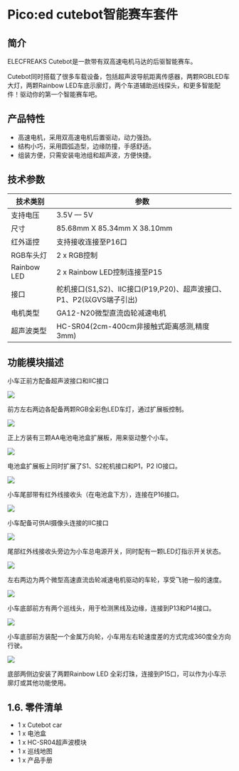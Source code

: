 # Pico:ed cutebot智能赛车套件

## 简介
ELECFREAKS Cutebot是一款带有双高速电机马达的后驱智能赛车。


Cutebot同时搭载了很多车载设备，包括超声波导航距离传感器，两颗RGBLED车大灯，两颗Rainbow LED车底示廓灯，两个车道辅助巡线探头，和更多智能配件！驱动你的第一个智能赛车吧。

## 产品特性

- 高速电机，采用双高速电机后置驱动，动力强劲。
- 结构小巧，采用圆弧造型，边缘防撞，手感舒适。
- 组装方便，只需安装电池组和超声波，方便快捷。
## 技术参数
| **技术类别** | **参数** |
| --- | --- |
| 支持电压 | 3.5V — 5V |
| 尺寸 | 85.68mm X 85.34mm X 38.10mm |
| 红外遥控 | 支持接收连接至P16口 |
| RGB车头灯 | 2 x RGB控制 |
| Rainbow LED | 2 x Rainbow LED控制连接至P15 |
| 接口 | 舵机接口(S1,S2)、IIC接口(P19,P20)、超声波接口、P1、P2(以GVS端子引出) |
| 电机类型 | GA12-N20微型直流齿轮减速电机 |
| 超声波类型 | HC-SR04(2cm-400cm非接触式距离感测,精度3mm) |

## 功能模块描述
小车正前方配备超声波接口和IIC接口

![](./images/pico-cutebot-01.png)

前方左右两边各配备两颗RGB全彩色LED车灯，通过扩展板控制。

![](./images/pico-cutebot-02.png)

正上方装有三颗AA电池电池盒扩展板，用来驱动整个小车。

![](./images/pico-cutebot-03.png)

电池盒扩展板上同时扩展了S1、S2舵机接口和P1，P2 IO接口。

![](./images/pico-cutebot-04.png)

小车尾部带有红外线接收头（在电池盒下方），连接在P16接口。

![](./images/pico-cutebot-05.png)

小车配备可供AI摄像头连接的IIC接口

![](./images/pico-cutebot-06.png)

尾部红外线接收头旁边为小车总电源开关，同时配有一颗LED灯指示开关状态。

![](./images/pico-cutebot-07.png)

左右两边为两个微型高速直流齿轮减速电机驱动的车轮，享受飞驰一般的速度。

![](./images/pico-cutebot-08.png)

小车底部前方有两个巡线头，用于检测黑线及边缘，连接到P13和P14接口。

![](./images/pico-cutebot-09.png)

小车底部前方装配一个金属万向轮，小车用左右轮速度差的方式完成360度全方向行驶。

![](./images/pico-cutebot-10.png)

底部两侧边安装了两颗Rainbow LED 全彩灯珠，连接到P15口，可以作为小车示廓灯或其他功能使用。



## 1.6. 零件清单

- 1 x Cutebot car
- 1 x 电池盒
- 1 x HC-SR04超声波模块
- 1 x 巡线地图
- 1 x 产品手册
